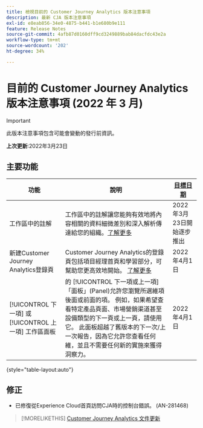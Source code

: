 ```yaml
---
title: 檢視目前的 Customer Journey Analytics 版本注意事項
description: 最新 CJA 版本注意事項
exl-id: e8eab856-34e0-4875-b441-b1e680b9e111
feature: Release Notes
source-git-commit: 4afb87d0160dff9cd3249889bab84dacfdc43e2a
workflow-type: tm+mt
source-wordcount: '202'
ht-degree: 34%

---
```


# 目前的 Customer Journey Analytics 版本注意事項 (2022 年 3 月)

>[!IMPORTANT]
>
>此版本注意事項包含可能會變動的發行前資訊。

**上次更新**:2022年3月23日

## 主要功能

| 功能 | 說明 | [目標日期](/help/release-notes/releases.md) |
| ----------- | ---------- | ----- |
| 工作區中的註解 | 工作區中的註解讓您能夠有效地將內容相關的資料細微差別和深入解析傳達給您的組織。[了解更多](/help/components/annotations/overview.md) | 2022年3月23日開始逐步推出 |
| 新建Customer Journey Analytics登錄頁 | Customer Journey Analytics的登錄頁包括項目經理首頁和學習部分，可幫助您更高效地開始。 [了解更多](/help/getting-started/landing.md) | 2022年4月1日 |
| [!UICONTROL 下一項] 或 [!UICONTROL 上一項] 工作區面板 | 的 [!UICONTROL 下一項或上一項] 「面板」(Panel)允許您瀏覽所選維項後面或前面的項。 例如，如果希望查看特定產品頁面、市場營銷渠道甚至設備類型的下一頁或上一頁，請使用它。 此面板超越了舊版本的下一次/上一次報告，因為它允許您查看任何維，並且不需要任何新的實施來獲得洞察力。 | 2022年4月1日 |

{style=&quot;table-layout:auto&quot;}

## 修正

* 已修復從Experience Cloud首頁訪問CJA時的控制台錯誤。 (AN-281468)

>[!MORELIKETHIS]
>[Customer Journey Analytics 文件更新](/help/release-notes/doc-changes.md)
